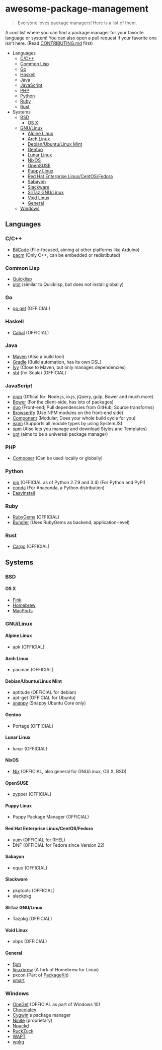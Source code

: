 # awesome-package-management
> Everyone loves package managers! Here is a list of them.

A cool list where you can find a package manager for your favorite language or system! You can also open a pull request if your
favorite one isn't here. (Read [CONTRIBUTING.md](CONTRIBUTING.md) first)

- Languages
  - [C/C++](#cc)
  - [Common Lisp](#common-lisp)
  - [Go](#go)
  - [Haskell](#haskell)
  - [Java](#java)
  - [JavaScript](#javascript)
  - [PHP](#php)
  - [Python](#python)
  - [Ruby](#ruby)
  - [Rust](#rust)
- Systems
  - [BSD](#bsd)
    - [OS X](#os-x)
  - [GNU/Linux](#gnulinux)
    - [Alpine Linux](#alpine-linux)
    - [Arch Linux](#arch-linux)
    - [Debian/Ubuntu/Linux Mint](#debianubuntulinux-mint)
    - [Gentoo](#gentoo)
    - [Lunar Linux](#lunar-linux)
    - [NixOS](#nixos)
    - [OpenSUSE](#opensuse)
    - [Puppy Linux](#puppy-linux)
    - [Red Hat Enterprise Linux/CentOS/Fedora](#red-hat-enterprise-linuxcentosfedora)
    - [Sabayon](#sabayon)
    - [Slackware](#slackware)
    - [SliTaz GNU/Linux](#slitaz-gnulinux)
    - [Void Linux](#void-linux)
    - [General](#general)
  - [Windows](#windows)

## Languages

### C/C++
- [BiiCode](https://www.biicode.com/) (File-focused, aiming at other platforms like Arduino)
- [pacm](http://sourcey.com/pacm/) (Only C++, can be embedded or redistibuted)

### Common Lisp

- [Quicklisp](https://www.quicklisp.org/)
- [qlot](https://github.com/fukamachi/qlot) (similar to Quicklisp, but does not install globally)

### Go
- [go get](http://golang.org/cmd/go/) (OFFICIAL)

### Haskell
- [Cabal](http://www.haskell.org/cabal/) (OFFICIAL)

### Java
- [Maven](http://maven.apache.org/) (Also a build tool)
- [Gradle](http://gradle.org/) (Build automation, has its own DSL)
- [Ivy](http://ant.apache.org/ivy) (Close to Maven, but only manages dependencies)
- [sbt](http://www.scala-sbt.org/) (for Scala) (OFFICIAL)

### JavaScript
- [npm](http://npmjs.com) (Offical for: Node.js, io.js, jQuery, gulp, Bower and much more)
- [Bower](http://bower.io) (For the client-side, has lots of packages)
- [duo](http://duojs.org) (Front-end; Pull dependencies from GitHub; Source transforms)
- [Browserify](http://browserify.org/) (Use NPM modules on the front-end side)
- [Component](https://github.com/componentjs/component) (Modular; Does your whole build cycle for you)
- [jspm](http://jspm.io/) (Supports all module types by using SystemJS)
- [spm](http://spmjs.io/) (Also lets you manage and download Styles and Templates)
- [upt](https://github.com/hyperweb2/upt) (aims to be a universal package manager)

### PHP
- [Composer](http://getcomposer.org/) (Can be used locally or globally)

### Python
- [pip](http://www.pip-installer.org/) (OFFICIAL as of Python 2.7.9 and 3.4) (For Python and PyPI)
- [conda](https://store.continuum.io/cshop/anaconda/) (For Anaconda, a Python distribution)
- [EasyInstall](http://pypi.python.org/pypi/setuptools) 

### Ruby
- [RubyGems](http://rubygems.org/) (OFFICIAL)
- [Bundler](http://bundler.io/) (Uses RubyGems as backend, application-level)

### Rust
- [Cargo](https://crates.io/) (OFFICIAL)

## Systems

### BSD

#### OS X
- [Fink](http://www.finkproject.org/)
- [Homebrew](http://brew.sh/)
- [MacPorts](http://www.macports.org/)

### GNU/Linux

#### Alpine Linux
- apk (OFFICIAL)

#### Arch Linux
- pacman (OFFICIAL)

#### Debian/Ubuntu/Linux Mint
- aptitude (OFFICIAL for debian)
- apt-get (OFFICIAL for Ubuntu)
- [snappy](https://developer.ubuntu.com/en/snappy/) (Snappy Ubuntu Core only)

#### Gentoo
- Portage (OFFICIAL)

#### Lunar Linux
- lunar (OFFICIAL)

#### NixOS
- [Nix](http://nixos.org/nix/) (OFFICIAL, also general for GNU/Linux, OS X, BSD)

#### OpenSUSE
- zypper (OFFICIAL)

#### Puppy Linux
- Puppy Package Manager (OFFICIAL)

#### Red Hat Enterprise Linux/CentOS/Fedora
- yum (OFFICIAL for RHEL)
- DNF (OFFICIAL for Fedora since Version 22)

#### Sabayon
- equo (OFFICIAL)

#### Slackware
- pkgtools (OFFICIAL)
- slackpkg

#### SliTaz GNU/Linux
- Tazpkg (OFFICIAL)

#### Void Linux
- xbps (OFFICIAL)

#### General
- [fpm](https://github.com/jordansissel/fpm)
- [linuxbrew](http://brew.sh/linuxbrew/) (A fork of Homebrew for Linux)
- pkcon (Part of [PackageKit](http://www.freedesktop.org/software/PackageKit/))
- [smart](https://labix.org/smart)

### Windows
- [OneGet](https://github.com/OneGet/oneget) (OFFICIAL as part of Windows 10)
- [Chocolatey](https://chocolatey.org/)
- [Cygwin](https://cygwin.com/)'s package manager
- [Ninite](https://ninite.com/) (proprietary)
- [Npackd](https://npackd.appspot.com/)
- [RuckZuck](http://ruckzuck.tools/)
- [WAPT](http://dev.tranquil.it/wiki/WAPT_-_apt-get_pour_Windows/en)
- [wpkg](http://windowspackager.org/documentation/wpkg)

